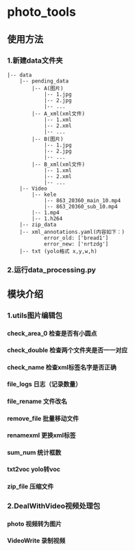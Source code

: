 # photo_tools
## 使用方法
### 1.新建data文件夹
```
|-- data
    |-- pending_data
        |-- A(图片)
            |-- 1.jpg
            |-- 2.jpg
            |-- ...
        |-- A_xml(xml文件)
            |-- 1.xml
            |-- 2.xml
            |-- ...
        |-- B(图片)
            |-- 1.jpg
            |-- 2.jpg
            |-- ...
        |-- B_xml(xml文件)
            |-- 1.xml
            |-- 2.xml
            |-- ...
    |-- Video
        |-- kele
            |-- 863_20360_main_10.mp4
            |-- 863_20360_sub_10.mp4
        |-- 1.mp4
        |-- 1.h264
    |-- zip_data
    |-- xml_annotations.yaml(内容如下：)
            error_old: ['bread1']
            error_new: ['nrtzdg']
    |-- txt (yolo格式 x,y,w,h)
```
### 2.运行data_processing.py

## 模块介绍
### 1.utils图片编辑包
#### check_area_0 检查是否有小圆点
#### check_double 检查两个文件夹是否一一对应
#### check_name 检查xml标签名字是否正确
#### file_logs 日志（记录数量）
#### file_rename 文件改名
#### remove_file 批量移动文件
#### renamexml 更换xml标签
#### sum_num 统计框数
#### txt2voc yolo转voc
#### zip_file 压缩文件

### 2.DealWithVideo视频处理包
#### photo 视频转为图片
#### VideoWrite 录制视频

